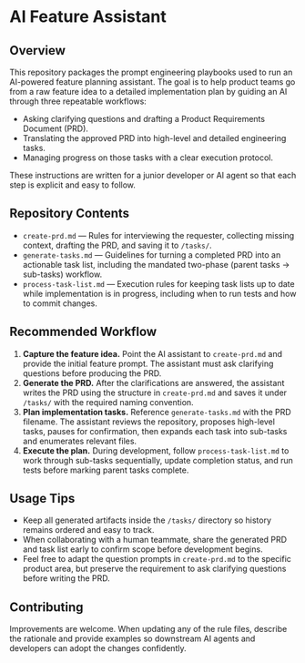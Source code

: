 # AI Feature Assistant

## Overview
This repository packages the prompt engineering playbooks used to run an AI-powered feature planning assistant. The goal is to help product teams go from a raw feature idea to a detailed implementation plan by guiding an AI through three repeatable workflows:

- Asking clarifying questions and drafting a Product Requirements Document (PRD).
- Translating the approved PRD into high-level and detailed engineering tasks.
- Managing progress on those tasks with a clear execution protocol.

These instructions are written for a junior developer or AI agent so that each step is explicit and easy to follow.

## Repository Contents
- `create-prd.md` — Rules for interviewing the requester, collecting missing context, drafting the PRD, and saving it to `/tasks/`.
- `generate-tasks.md` — Guidelines for turning a completed PRD into an actionable task list, including the mandated two-phase (parent tasks → sub-tasks) workflow.
- `process-task-list.md` — Execution rules for keeping task lists up to date while implementation is in progress, including when to run tests and how to commit changes.

## Recommended Workflow
1. **Capture the feature idea.** Point the AI assistant to `create-prd.md` and provide the initial feature prompt. The assistant must ask clarifying questions before producing the PRD.
2. **Generate the PRD.** After the clarifications are answered, the assistant writes the PRD using the structure in `create-prd.md` and saves it under `/tasks/` with the required naming convention.
3. **Plan implementation tasks.** Reference `generate-tasks.md` with the PRD filename. The assistant reviews the repository, proposes high-level tasks, pauses for confirmation, then expands each task into sub-tasks and enumerates relevant files.
4. **Execute the plan.** During development, follow `process-task-list.md` to work through sub-tasks sequentially, update completion status, and run tests before marking parent tasks complete.

## Usage Tips
- Keep all generated artifacts inside the `/tasks/` directory so history remains ordered and easy to track.
- When collaborating with a human teammate, share the generated PRD and task list early to confirm scope before development begins.
- Feel free to adapt the question prompts in `create-prd.md` to the specific product area, but preserve the requirement to ask clarifying questions before writing the PRD.

## Contributing
Improvements are welcome. When updating any of the rule files, describe the rationale and provide examples so downstream AI agents and developers can adopt the changes confidently.
